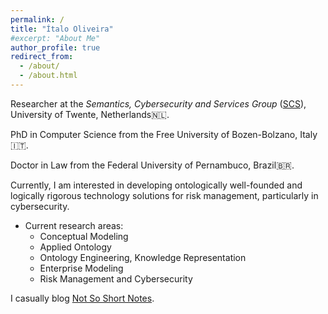 ```yaml
---
permalink: /
title: "Ítalo Oliveira"
#excerpt: "About Me"
author_profile: true
redirect_from: 
  - /about/
  - /about.html
---
```


Researcher at the _Semantics, Cybersecurity and Services Group_ ([SCS](https://www.utwente.nl/en/eemcs/scs/)), University of Twente, Netherlands🇳🇱.

PhD in Computer Science from the Free University of Bozen-Bolzano, Italy🇮🇹.

Doctor in Law from the Federal University of Pernambuco, Brazil🇧🇷.

Currently, I am interested in developing ontologically well-founded and logically rigorous technology solutions for risk management, particularly in cybersecurity.

- Current research areas:
  - Conceptual Modeling
  - Applied Ontology
  - Ontology Engineering, Knowledge Representation
  - Enterprise Modeling
  - Risk Management and Cybersecurity

I casually blog [Not So Short Notes](https://notsoshortnotes.wordpress.com/).